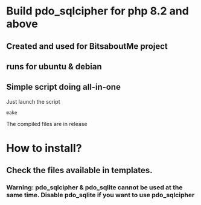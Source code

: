# Build pdo_sqlcipher for php 8.2 and above 
## Created and used for BitsaboutMe project

## runs for ubuntu & debian 

## Simple script doing all-in-one
Just launch the script

```
make
```

The compiled files are in release


# How to install?
## Check the files available in templates.
### Warning: pdo_sqlcipher & pdo_sqlite cannot be used at the same time. Disable pdo_sqlite if you want to use pdo_sqlcipher
